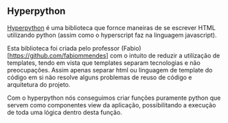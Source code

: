 ## Hyperpython

[Hyperpython](https://github.com/fabiommendes/hyperpython) é uma biblioteca que fornce maneiras de se escrever HTML utilizando python (assim como o hyperscript faz na linguagem javascript).

Esta biblioteca foi criada pelo professor (Fabio)[https://github.com/fabiommendes] com o intuito de reduzir a utilização de templates, tendo em vista que templates separam tecnologias e não preocupações. Assim apenas separar html ou linguagem de template do código em si não resolve alguns problemas de reuso de código e arquitetura do projeto.

Com o hyperpython nós conseguimos criar funções puramente python que servem como componentes view da aplicação, possibilitando a execução de toda uma lógica dentro desta função.
